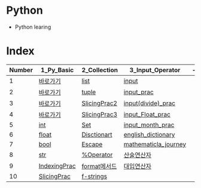 # Python

- Python learing

# Index

|Number|1_Py_Basic|2_Collection|3_Input_Operator|-|
|-|-|-|-|-|
|1|[바로가기](./Python/1_Py_Basic/1.py)|[list](https://github.com/inseonyu270/Python/blob/main/Python/2_Collection/1%20list.py)|[input](https://github.com/inseonyu270/Python/blob/main/Python/3_Input_Operator/1%20input.py)||
|2|[바로가기](./Python/1_Py_Basic/2.py)|[tuple](https://github.com/inseonyu270/Python/blob/main/Python/2_Collection/2%20tuple.py)|[input_prac](https://github.com/inseonyu270/Python/blob/main/Python/3_Input_Operator/2%20input_prac.py)|
|3|[바로가기](./Python/1_Py_Basic/3.py)|[SlicingPrac2](https://github.com/inseonyu270/Python/blob/main/Python/2_Collection/3%20SlicingPrac2.py)|[input(divide)_prac](https://github.com/inseonyu270/Python/blob/main/Python/3_Input_Operator/3%20input(divide)_prac.py)|
|4|[바로가기](./Python/1_Py_Basic/4.py)|[SlicingPrac3](https://github.com/inseonyu270/Python/blob/main/Python/2_Collection/3%20SlicingPrac3.py)|[input_Float_prac](https://github.com/inseonyu270/Python/blob/main/Python/3_Input_Operator/4%20input_Float_prac.py)|
|5|[int](https://github.com/inseonyu270/Python/blob/main/Python/1_Py_Basic/5%20int.py)|[Set](https://github.com/inseonyu270/Python/blob/main/Python/2_Collection/5%20Set.py)|[input_month_prac](https://github.com/inseonyu270/Python/blob/main/Python/3_Input_Operator/5%20input_month_prac.py)|
|6|[float](https://github.com/inseonyu270/Python/blob/main/Python/1_Py_Basic/6%20float.py)|[Disctionart](https://github.com/inseonyu270/Python/blob/main/Python/2_Collection/6%20dict.py)|[english_dictionary](https://github.com/inseonyu270/Python/blob/main/Python/3_Input_Operator/6%20english_dictionary.py)|
|7|[bool](https://github.com/inseonyu270/Python/blob/main/Python/1_Py_Basic/7%20bool.py)|[Escape](https://github.com/inseonyu270/Python/blob/main/Python/2_Collection/7%20Escape.py)|[mathematicla_journey](https://github.com/inseonyu270/Python/blob/main/Python/3_Input_Operator/7%20mathematical_journey.py)|
|8|[str](https://github.com/inseonyu270/Python/blob/main/Python/1_Py_Basic/8%20str.py)|[%Operator](https://github.com/inseonyu270/Python/blob/main/Python/2_Collection/8%20%25Operator.py)|[산술연산자](https://github.com/inseonyu270/Python/blob/main/Python/3_Input_Operator/8%20산술연산자.py)|
|9|[IndexingPrac](./Python/1_Py_Basic/IndexingPrac.py)|[format메서드](https://github.com/inseonyu270/Python/blob/main/Python/2_Collection/9%20format%EB%A9%94%EC%84%9C%EB%93%9C.py)|[대입연산자](https://github.com/inseonyu270/Python/blob/main/Python/3_Input_Operator/9%20대입연산자.py)|
|10|[SlicingPrac](./Python/1_Py_Basic/SlicingPrac.py)|[f-strings](https://github.com/inseonyu270/Python/blob/main/Python/2_Collection/10%20f-strings.py)||

<!--Py Basic
|-|-|-|
|-|-|-|
|Number|Py|-|
|1|바로가기|-|
|2|바로가기|-|
|3|바로가기|-|
|4|바로가기|-|
|5|int|-|
|6|float|-|
|7|bool|-|
|8|str|-|
|9|[IndexingPrac](./Python/1_Py_Basic/IndexingPrac.py)|-|
|10|[SlicingPrac](./Python/1_Py_Basic/SlicingPrac.py)|-|
-->

